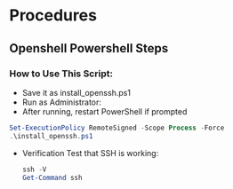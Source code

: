 # Procedures 
## Openshell Powershell Steps

### How to Use This Script:

  - Save it as install_openssh.ps1
  - Run as Administrator:
  - After running, restart PowerShell if prompted

```powershell
Set-ExecutionPolicy RemoteSigned -Scope Process -Force
.\install_openssh.ps1
```
- Verification
  Test that SSH is working:

  ```powershell
  ssh -V
  Get-Command ssh
  ```


